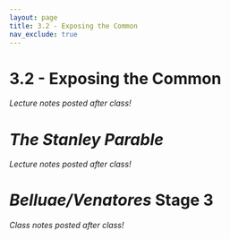 ```yaml
---
layout: page
title: 3.2 - Exposing the Common
nav_exclude: true
---
```


# 3.2 - Exposing the Common

*Lecture notes posted after class!*

# *The Stanley Parable*

*Lecture notes posted after class!*

# *Belluae/Venatores* Stage 3

*Class notes posted after class!*
